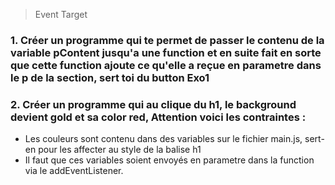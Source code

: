 > Event Target

### 1. Créer un programme qui te permet de passer le contenu de la variable pContent jusqu'a une function et en suite fait en sorte que cette function ajoute ce qu'elle a reçue en parametre dans le p de la section, sert toi du button Exo1 


### 2. Créer un programme qui au clique du h1, le background devient gold et sa color red, Attention voici les contraintes :
- Les couleurs sont contenu dans des variables sur le fichier main.js, sert-en pour les affecter au style de la balise h1
- Il faut que ces variables soient envoyés en parametre dans la function via le addEventListener.
